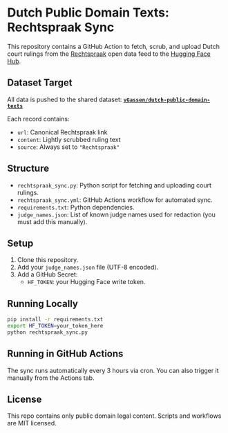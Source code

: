 # Dutch Public Domain Texts: Rechtspraak Sync

This repository contains a GitHub Action to fetch, scrub, and upload Dutch court rulings from the [Rechtspraak](https://www.rechtspraak.nl) open data feed to the [Hugging Face Hub](https://huggingface.co/).

## Dataset Target

All data is pushed to the shared dataset:
**[`vGassen/dutch-public-domain-texts`](https://huggingface.co/datasets/vGassen/dutch-public-domain-texts)**

Each record contains:
- `url`: Canonical Rechtspraak link
- `content`: Lightly scrubbed ruling text
- `source`: Always set to `"Rechtspraak"`

## Structure

- `rechtspraak_sync.py`: Python script for fetching and uploading court rulings.
- `rechtspraak_sync.yml`: GitHub Actions workflow for automated sync.
- `requirements.txt`: Python dependencies.
- `judge_names.json`: List of known judge names used for redaction (you must add this manually).

## Setup

1. Clone this repository.
2. Add your `judge_names.json` file (UTF-8 encoded).
3. Add a GitHub Secret:
   - `HF_TOKEN`: your Hugging Face write token.

## Running Locally

```bash
pip install -r requirements.txt
export HF_TOKEN=your_token_here
python rechtspraak_sync.py
```

## Running in GitHub Actions

The sync runs automatically every 3 hours via cron. You can also trigger it manually from the Actions tab.

## License

This repo contains only public domain legal content. Scripts and workflows are MIT licensed.

